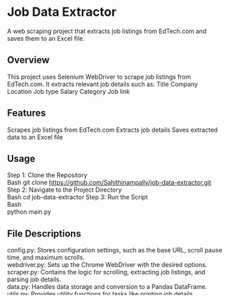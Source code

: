 # Job Data Extractor

A web scraping project that extracts job listings from EdTech.com and saves them to an Excel file.

## Overview

This project uses Selenium WebDriver to scrape job listings from EdTech.com. It extracts relevant job details such as:
Title
Company
Location
Job type
Salary
Category
Job link

## Features

Scrapes job listings from EdTech.com
Extracts job details
Saves extracted data to an Excel file

## Usage

Step 1: Clone the Repository  
Bash
git clone https://github.com/Sahithinampally/job-data-extractor.git  
Step 2: Navigate to the Project Directory  
Bash
cd job-data-extractor
Step 3: Run the Script  
Bash  
python main.py

## File Descriptions

config.py: Stores configuration settings, such as the base URL, scroll pause time, and maximum scrolls.  
webdriver.py: Sets up the Chrome WebDriver with the desired options.  
scraper.py: Contains the logic for scrolling, extracting job listings, and parsing job details.  
data.py: Handles data storage and conversion to a Pandas DataFrame.  
utils.py: Provides utility functions for tasks like printing job details.  
main.py: Serves as the entry point, orchestrating the scraping process.  
README.md: Contains information about the project, its purpose, and usage instructions.

## Output

The script will output an Excel file named "EdTech_Jobs.xlsx" containing the extracted job listings.
